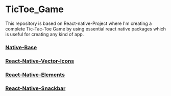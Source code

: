 # TicToe_Game
   This repository is based on React-native-Project where I'm creating a complete Tic-Tac-Toe Game  by using  essential react native packages which is useful for      creating any kind of app.

### [Native-Base](nativebase.io)

### [React-Native-Vector-Icons](https://github.com/oblador/react-native-vector-icons)

### [React-Native-Elements](https://reactnativeelements.com/)

### [React-Native-Snackbar](https://www.npmjs.com/package/react-native-snackbar)


